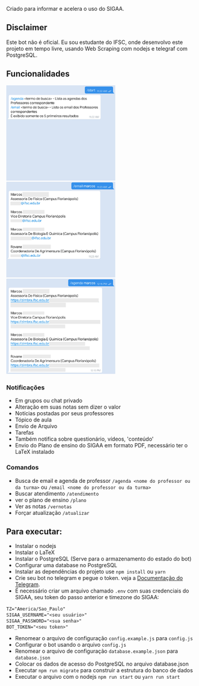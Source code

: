 Criado para informar e acelera o uso do SIGAA.
## Disclaimer
Este bot não é oficial.
Eu sou estudante do IFSC, onde desenvolvo este projeto em tempo livre, usando Web Scraping com nodejs e telegraf com PostgreSQL.

## Funcionalidades
<img alt="/start" src="assets/screenshot-start.jpg" width="290" /><img alt="/email" src="assets/screenshot-email.jpg" width="290" /><img alt="/agenda" src="assets/screenshot-calendar.jpg" width="290" />

### Notificações
* Em grupos ou chat privado
* Alteração em suas notas sem dizer o valor
* Notícias postadas por seus professores
* Tópico de aula
* Envio de Arquivo
* Tarefas
* Também notifica sobre questionário, vídeos, 'conteúdo'
* Envio do Plano de ensino do SIGAA em formato PDF, necessário ter o LaTeX instalado
 
### Comandos
* Busca de email e agenda de professor
`/agenda <nome do professor ou da turma>` ou `/email <nome do professor ou da turma>`
* Buscar atendimento `/atendimento`
* ver o plano de ensino `/plano`
* Ver as notas `/vernotas` 
* Forçar atualização `/atualizar`



## Para executar:
* Instalar o nodejs
* Instalar o LaTeX
* Instalar o PostgreSQL (Serve para o armazenamento do estado do bot)
* Configurar uma database no PostgreSQL
* Instalar as dependências do projeto
use `npm install` ou `yarn`
* Crie seu bot no telegram e pegue o token. veja a [Documentação do Telegram](https://core.telegram.org/bots#6-botfather).
* É necessário criar um arquivo chamado `.env` com suas credenciais do SIGAA, seu token do passo anterior e timezone do SIGAA:
```
TZ="America/Sao_Paulo"
SIGAA_USERNAME="<seu usuário>"
SIGAA_PASSWORD="<sua senha>"
BOT_TOKEN="<seu token>"
```
* Renomear o arquivo de configuração `config.example.js` para `config.js`
* Configurar o bot usando o arquivo `config.js`
* Renomear o arquivo de configuração `database.example.json` para `database.json`
* Colocar os dados de acesso do PostgreSQL no arquivo database.json
* Executar `npm run migrate` para construir a estrutura do banco de dados
* Executar o arquivo com o nodejs `npm run start` ou `yarn run start`
